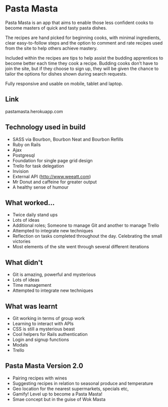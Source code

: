 # Pasta Masta

Pasta Masta is an app that aims to enable those less confident cooks to become masters of quick and tasty pasta dishes.

The recipes are hand picked for beginning cooks, with minimal ingredients, clear easy-to-follow steps and the option to comment and rate recipes used from the site to help others achieve mastery.

Included within the recipes are tips to help assist the budding apprentices to become better each time they cook a recipe. Budding cooks don’t have to join the site, but if they choose to sign up, they will be given the chance to tailor the options for dishes shown during search requests.


Fully responsive and usable on mobile, tablet and laptop.

## Link

pastamasta.herokuapp.com

## Technology used in build

- SASS via Bourbon, Bourbon Neat and Bourbon Refills
- Ruby on Rails
- Ajax
- Postgresql
- Foundation for single page grid design
- Trello for task delegation
- Invision
- External API (http://www.weeatt.com)
- Mr Donut and caffeine for greater output
- A healthy sense of humour

## What worked...

- Twice daily stand ups
- Lots of ideas
- Additional roles; Someone to manage Git and another to manage Trello
- Attempted to integrate new techniques
- Reflection on tasks completed throughout the day. Celebrating the small victories
- Most elements of the site went through several different iterations

## What didn't

- Git is amazing, powerful and mysterious
- Lots of ideas
- Time management
- Attempted to integrate new techniques

## What was learnt

- Git working in terms of group work
- Learning to interact with APIs
- CSS is still a mysterious beast
- Cool helpers for Rails authentication
- Login and signup functions
- Modals
- Trello

## Pasta Masta Version 2.0

- Pairing recipes with wines
- Suggesting recipes in relation to seasonal produce and temperature
- Geo location for the nearest supermarkets, specials etc,
- Gamify! Level up to become a Pasta Masta!
- Smae concept but in the guise of Wok Masta










